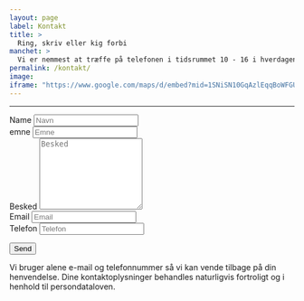 ```yaml
---
layout: page
label: Kontakt
title: >
  Ring, skriv eller kig forbi
manchet: >
  Vi er nemmest at træffe på telefonen i tidsrummet 10 - 16 i hverdagende, ellers er du velkommen til at indtale en besked eller sende en mail, så vender vi tilbage hurtigst muligt.
permalink: /kontakt/
image:
iframe: "https://www.google.com/maps/d/embed?mid=1SNiSN10GqAzlEqqBoWFGUHrZU_U"
---
```

<hr>

<form class="mycontactform" accept-charset="UTF-8" action="https://formspree.io/layout@monsun.dk" method="POST">
    <div class="form-group">
      <label class="sr-only" for="name">Name</label>
      <input class="form-control" type="text" id="name" name="name" placeholder="Navn">
    </div>
  <div class="form-group">
    <label class="sr-only" for="emne">emne</label>
    <input class="form-control" type="text" id="emne" name="subject" placeholder="Emne">
  </div>
  <div class="form-group">
    <label class="sr-only" for="besked">Besked</label>
    <textarea class="form-control" id="besked" rows="8" name="message" placeholder="Besked"></textarea>
  </div>
  <div class="form-inline">
    <div class="form-group">
      <label class="sr-only" for="email">Email</label>
      <input class="form-control" type="email" id="email" name="replyto" placeholder="Email">
    </div>
    <div class="form-group">
      <label class="sr-only" for="telefon">Telefon</label>
      <input class="form-control" type="phone" id="telefone" name="phone" placeholder="Telefon">
    </div>
  </div>

  <button type="submit" class="btn btn-lg btn-primary mb-2">Send</button>
  <p class="help-block">Vi bruger alene e-mail og telefonnummer så vi kan vende tilbage på din henvendelse. Dine kontaktoplysninger behandles naturligvis fortroligt og i henhold til persondataloven.</p>

  <input type="hidden" name="utf8" value="✓">
  <input type="text" name="gotcha" style="display:none">
  <input type="hidden" name="_next" value="http://127.0.0.1:4000/tak/">

</form>
